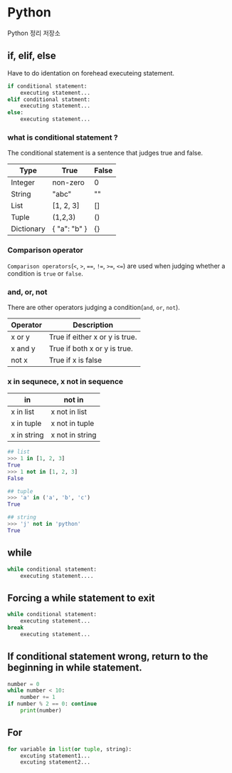 # Python
Python 정리 저장소

## if, elif, else
Have to do identation on forehead executeing statement.
```python
if conditional statement:
	executing statement...
elif conditional statment:
	executing statement...
else:
	executing statement...
```
### what is conditional statement ?
The conditional statement is a sentence that judges true and false.

| Type | True | False |
| ------------- | ------------- | ------------- |
| Integer  | non-zero  | 0 |
| String  | "abc"  | "" |
| List  | [1, 2, 3]  | [] |
| Tuple  | (1,2,3)  | () |
| Dictionary  | { "a": "b" }  | {} |

### Comparison operator
`Comparison operators`(`<`, `>`, `==`, `!=`, `>=`, `<=`) are used when judging whether a condition is `true` or `false`.

### and, or, not
There are other operators judging a condition(`and`, `or`, `not`).

| Operator | Description |
| ------------- | ------------- |
| x or y  | True if either x or y is true. |
| x and y  | True if both x or y is true. |
| not x  | True if x is false |

### x in sequnece, x not in sequence
| in | not in |
| ------------- | ------------- |
| x in list  | x not in list |
| x in tuple  | x not in tuple |
| x in string  | x not in string |

```python
## list
>>> 1 in [1, 2, 3]
True
>>> 1 not in [1, 2, 3]
False

## tuple
>>> 'a' in ('a', 'b', 'c')
True

## string
>>> 'j' not in 'python'
True
```

## while
```python
while conditional statement:
	executing statement....
```

## Forcing a while statement to exit
```python
while conditional statement:
	executing statement...
break
	executing statement...
```

## If conditional statement wrong, return to the beginning in while statement.
```python
number = 0
while number < 10:
	number += 1
if number % 2 == 0: continue
	print(number)
```

## For

```python
for variable in list(or tuple, string):
	excuting statement1...	
	excuting statement2...
```